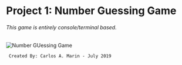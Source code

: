 # Project 1: Number Guessing Game 
###### *This game is entirely console/terminal based.*
  
![Number GUessing Game](Main_Frame.jpg)

  
 
  
     Created By: Carlos A. Marin - July 2019
